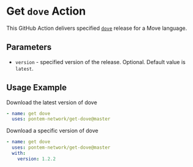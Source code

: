 # Get `dove` Action
This GitHub Action delivers specified [`dove`] release for a Move language.

[`dove`]: https://github.com/pontem-network/move-tools


## Parameters
- `version` - specified version of the release. Optional. Default value is `latest`.


## Usage Example
Download the latest version of dove

```yaml
- name: get dove
  uses: pontem-network/get-dove@master
```

Download a specific version of dove

```yaml
- name: get dove
  uses: pontem-network/get-dove@master
  with:
    version: 1.2.2
```
